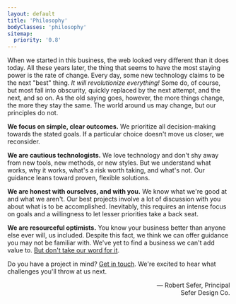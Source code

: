 ```yaml
---
layout: default
title: 'Philosophy'
bodyClasses: 'philosophy'
sitemap:
  priority: '0.8'
---
```


When we started in this business, the web looked very different than it does today. All these years later, the thing that seems to have the most staying power is the rate of change. Every day, some new technology claims to be the next "best" thing. *It will revolutionize everything!* Some do, of course, but most fall into obscurity, quickly replaced by the next attempt, and the next, and so on. As the old saying goes, however, the more things change, the more they stay the same. The world around us may change, but our principles do not.

**We focus on simple, clear outcomes.** We prioritize all decision-making towards the stated goals. If a particular choice doesn't move us closer, we reconsider.

**We are cautious technologists.** We love technology and don't shy away from new tools, new methods, or new styles. But we understand what works, why it works, what's a risk worth taking, and what's not. Our guidance leans toward proven, flexible solutions.

**We are honest with ourselves, and with you.** We know what we're good at and what we aren't. Our best projects involve a lot of discussion with you about what is to be accomplished. Inevitably, this requires an intense focus on goals and a willingness to let lesser priorities take a back seat.

**We are resourceful optimists.** You know your business better than anyone else ever will, us included. Despite this fact, we think we can offer guidance you may not be familiar with. We've yet to find a business we can't add value to. [But don't take our word for it](/case-studies/).

Do you have a project in mind? [Get in touch](/contact/). We're excited to hear what challenges you'll throw at us next.

<p style="text-align: right;">&mdash; Robert Sefer, Principal<br>Sefer Design Co.</p>
